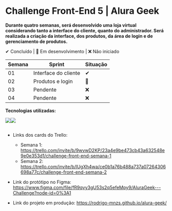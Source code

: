 # Challenge Front-End 5 | Alura Geek

**Durante quatro semanas, será desenvolvido uma loja virtual considerando tanto a interface do cliente, quanto do administrador. Será realizada a criação da interface, dos produtos, da área de login e de gerenciamento de produtos.**

✔ Concluído | 🔵 Em desenvolvimento | ❌ Não iniciado

Semana|Sprint              |Situação
------|--------------------|---------
01    |Interface do cliente|✔
02    |Produtos e login    |🔵
03    |Pendente            |❌
04    |Pendente            |❌

**Tecnologias utilizadas:**

<img src="https://img.shields.io/badge/HTML5-E34F26?style=for-the-badge&logo=html5&logoColor=white"><img src="https://img.shields.io/badge/CSS3-1572B6?style=for-the-badge&logo=css3&logoColor=white">

##

* Links dos cards do Trello:
    - Semana 1: <https://trello.com/invite/b/9wvwD2KP/23a4e9be473cb43a632548e9e0e353d1/challenge-front-end-semana-1>
    - Semana 2: <https://trello.com/invite/b/lUgXh4wa/ce0b1a76b488a737a07264306698a77c/challenge-front-end-semana-2>
 
* Link do protótipo no Figma: <https://www.figma.com/file/fR9qvy3gU53s2q5efeMpy9/AluraGeek---Challenge?node-id=0%3A1>
* Link do projeto em produção: <https://rodrigo-mnzs.github.io/alura-geek/>
